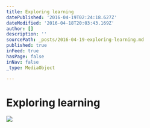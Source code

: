```yaml
---
title: Exploring learning
datePublished: '2016-04-19T02:24:18.627Z'
dateModified: '2016-04-18T20:03:43.169Z'
author: []
description: ''
sourcePath: _posts/2016-04-19-exploring-learning.md
published: true
inFeed: true
hasPage: false
inNav: false
_type: MediaObject

---
```

# Exploring learning
![](https://the-grid-user-content.s3-us-west-2.amazonaws.com/28b233a8-82ae-4a67-8300-9c9f2cef9bca.jpg)